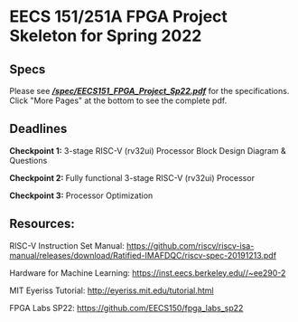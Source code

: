 # EECS 151/251A FPGA Project Skeleton for Spring 2022

## Specs

Please see ***[/spec/EECS151_FPGA_Project_Sp22.pdf](https://github.com/EECS150/project_skeleton_sp22/blob/master/spec/EECS151_FPGA_Project_Sp22.pdf)*** for the specifications. Click "More Pages" at the bottom to see the complete pdf.

## Deadlines

**Checkpoint 1:** 3-stage RISC-V (rv32ui) Processor Block Design Diagram & Questions

**Checkpoint 2:** Fully functional 3-stage RISC-V (rv32ui) Processor

**Checkpoint 3:** Processor Optimization


## Resources:

RISC-V Instruction Set Manual: https://github.com/riscv/riscv-isa-manual/releases/download/Ratified-IMAFDQC/riscv-spec-20191213.pdf

Hardware for Machine Learning: https://inst.eecs.berkeley.edu//~ee290-2

MIT Eyeriss Tutorial: http://eyeriss.mit.edu/tutorial.html

FPGA Labs SP22: https://github.com/EECS150/fpga_labs_sp22
